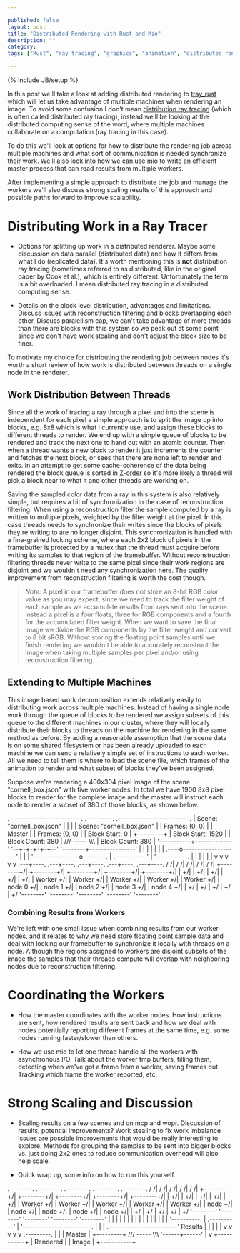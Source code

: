 ```yaml
---

published: false
layout: post
title: "Distributed Rendering with Rust and Mio"
description: ""
category:
tags: ["Rust", "ray tracing", "graphics", "animation", "distributed rendering"]

---
```

{% include JB/setup %}

In this post we'll take a look at adding distributed rendering to
[tray\_rust](https://github.com/Twinklebear/tray_rust) which will let us take advantage of multiple
machines when rendering an image. To avoid some confusion I don't mean
[distribution ray tracing](https://en.wikipedia.org/wiki/Distributed_ray_tracing) (which is often
called distributed ray tracing), instead we'll be looking at the distributed computing sense of the
word, where multiple machines collaborate on a computation (ray tracing in this case).

To do this we'll look at options for how to distribute the rendering job across multiple machines
and what sort of communication is needed synchronize their work. We'll also look into how we
can use [mio](https://github.com/carllerche/mio) to write an efficient master process that
can read results from multiple workers.

After implementing a simple approach to distribute the job and manage the workers we'll also discuss
strong scaling results of this approach and possible paths forward to improve scalability.

<!--more-->

# Distributing Work in a Ray Tracer

- Options for splitting up work in a distributed renderer. Maybe some discussion on data
parallel (distributed data) and how it differs from what I do (replicated data). It's worth
mentioning this is **not** distribution ray tracing (sometimes referred to as distributed, like in
the original paper by Cook et al.), which is entirely different. Unfortunately
the term is a bit overloaded. I mean distributed ray tracing in a distributed computing sense.

- Details on the block level distribution, advantages and limitations. Discuss issues with
reconstruction filtering and blocks overlapping each other. Discuss paralellism cap, we can't take
advantage of more threads than there are blocks with this system so we peak out at some point
since we don't have work stealing and don't adjust the block size to be finer.

To motivate my choice for distributing the rendering job between nodes it's worth a short review
of how work is distributed between threads on a single node in the renderer.

## Work Distribution Between Threads

Since all the work
of tracing a ray through a pixel and into the scene is independent for each pixel a simple approach
is to split the image up into blocks, e.g. 8x8 which is what I currently use, and assign these blocks
to different threads to render. We end up with a simple queue of blocks to be rendered and track the
next one to hand out with an atomic counter. Then when a thread wants a new block to render it just
increments the counter and fetches the next block, or sees that there are none left to render and exits.
In an attempt to get some cache-coherence of the data being rendered the block queue is sorted in
[Z-order](https://en.wikipedia.org/wiki/Z-order_curve) so it's more likely a thread will pick a
block near to what it and other threads are working on.

Saving the sampled color data from a ray in this system is also relatively simple, but requires a bit of
synchronization in the case of reconstruction filtering. When using a reconstruction filter the sample
computed by a ray is written to multiple pixels, weighted by the filter weight at the pixel. In this case
threads needs to synchronize their writes since the blocks of pixels they're writing to are no longer
disjoint. This synchronization is handled with a fine-grained locking scheme, where each 2x2 block of pixels
in the framebuffer is protected by a mutex that the thread must acquire before writing its samples to that
region of the framebuffer. Without reconstruction filtering threads never write to the same pixel since
their work regions are disjoint and we wouldn't need any synchronization here. The quality improvement
from reconstruction filtering is worth the cost though.

> *Note:* A pixel in our framebuffer does not store an 8-bit RGB color value as you may expect, since we need
> to
> track the filter weight of each sample as we accumulate results from rays sent into the scene.
> Instead a pixel is a four floats, three for RGB components and a fourth for the accumulated filter weight.
> When we want to save the final image we divide the RGB components by the filter weight and convert to
> 8 bit sRGB. Without storing the floating point samples until we finish rendering we wouldn't be able
> to accurately reconstruct the image when taking multiple samples per pixel and/or using reconstruction
> filtering.

## Extending to Multiple Machines

This image based work decomposition extends relatively easily to distributing work across multiple
machines. Instead of having a single node work through the queue of blocks to be rendered we assign
subsets of this queue to the different machines in our cluster, where they will locally distribute
their blocks to threads on the machine for rendering in the same method as before. By adding a reasonable
assumption that the scene data is on some shared filesystem or has been already uploaded to each
machine we can send a relatively simple set of instructions to each worker. All we need to tell them
is where to load the scene file, which frames of the animation to render and what subset of blocks
they've been assigned.

Suppose we're rendering a 400x304 pixel image of the scene "cornell\_box.json" with five
worker nodes. In total we have 1900 8x8 pixel blocks to render for the complete image and the master
will instruct each node to render a subset of 380 of those blocks, as shown below.

<diagram>
       .-------------------------.      .---------.       .-------------------------.           
      | Scene: "cornell_box.json" |     |         |      | Scene: "cornell_box.json" |          
      | Frames: (0, 0)            |     | Master  |      | Frames: (0, 0)            |          
      | Block Start: 0            |     +---------+      | Block Start: 1520         |          
      | Block Count: 380          |    /// ----- \\\     | Block Count: 380          |          
       '-----------+-------------'    '--+-+-+-+-+--'     '--------+----------------'           
                   |                     | | | | |                 |
              .----o--------------------'  | | |  '----------------o--------.           
             |                .-----------'  |  '-----------.                |          
             |               |               |               |               |          
             v               v               v               v               v          
         .---+----.      .---+----.      .---+----.      .---+----.      .---+----.     
        /        /|     /        /|     /        /|     /        /|     /        /|     
       +--------+/|    +--------+/|    +--------+/|    +--------+/|    +--------+/|     
       |        +/|    |        +/|    |        +/|    |        +/|    |        +/|     
       | Worker +/|    | Worker +/|    | Worker +/|    | Worker +/|    | Worker +/|     
       | node 0 +/|    | node 1 +/|    | node 2 +/|    | node 3 +/|    | node 4 +/|     
       |        +/     |        +/     |        +/     |        +/     |        +/      
       '--------'      '--------'      '--------'      '--------'      '--------'       
</diagram>

### Combining Results from Workers

We're left with one small issue when combining results from our worker nodes, and it relates
to why we need store floating point sample data and deal with locking our framebuffer to synchronize it
locally with threads on a node. Although the regions assigned to workers are disjoint subsets of the
image the samples that their threads compute will overlap with neighboring nodes due to reconstruction
filtering.

# Coordinating the Workers

- How the master coordinates with the worker nodes. How instructions are sent, how rendered results
are sent back and how we deal with nodes potentially reporting different frames at the same time,
e.g. some nodes running faster/slower than others.

- How we use mio to let one thread handle all the workers with asynchronous I/O. Talk about the worker
tmp buffers, filling them, detecting when we've got a frame from a worker, saving frames out. Tracking
which frame the worker reported, etc.

# Strong Scaling and Discussion

- Scaling results on a few scenes and on mcp and wopr. Discussion of results, potential improvements?
Work stealing to fix work imbalance issues are possible improvements that would be really interesting
to explore. Methods for grouping the samples to be sent into bigger blocks vs. just doing 2x2 ones
to reduce communication overhead will also help scale.

- Quick wrap up, some info on how to run this yourself.

<diagram>
        .--------.      .--------.      .--------.      .--------.      .--------.     
       /        /|     /        /|     /        /|     /        /|     /        /|     
      +--------+/|    +--------+/|    +--------+/|    +--------+/|    +--------+/|     
      |        +/|    |        +/|    |        +/|    |        +/|    |        +/|     
      | Worker +/|    | Worker +/|    | Worker +/|    | Worker +/|    | Worker +/|     
      |  node  +/|    |  node  +/|    |  node  +/|    |  node  +/|    |  node  +/|     
      |        +/     |        +/     |        +/     |        +/     |        +/      
      '--------'      '--------'      '--------'      '--------'      '--------'       
           |               |               |               |               |           
           |               |               |               |               |           
           |               |               |               |               |           
           |                '----------.   |   .----------'                |           
            '------------------------.  |  |  |  .------------------------'            
                   Results            | |  |  | |                                      
                                      v v  v  v v                                      
                                      .---------.                                      
                                      |         |                                      
                                      | Master  |                                      
                                      +---------+                                      
                                     /// ----- \\\                                     
                                    '------+------'                                    
                                           |                                           
                                           v                                           
                                     +-----------+                                     
                                     | Rendered  |                                     
                                     |  Image    |                                     
                                     +-----------+                                     
</diagram>

<script src="/assets/markdeep_modified.js"></script>

